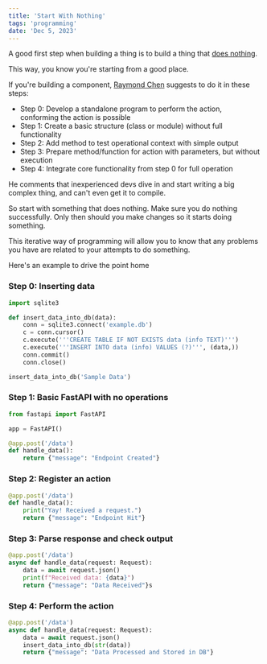```yaml
---
title: 'Start With Nothing'
tags: 'programming'
date: 'Dec 5, 2023'
---
```


A good first step when building a thing is to build a thing that [does nothing](https://devblogs.microsoft.com/oldnewthing/20230725-00/?p=108482).

This way, you know you're starting from a good place.

If you're building a component, [Raymond Chen](https://devblogs.microsoft.com/oldnewthing/author/oldnewthing) suggests to do it in these steps:

- Step 0: Develop a standalone program to perform the action, conforming the action is possible
- Step 1: Create a basic structure (class or module) without full functionality
- Step 2: Add method to test operational context with simple output
- Step 3: Prepare method/function for action with parameters, but without execution
- Step 4: Integrate core functionality from step 0 for full operation

He comments that inexperienced devs dive in and start writing a big complex thing, and can't even get it to compile.

So start with something that does nothing. Make sure you do nothing successfully. Only then should you make changes so it starts doing something.

This iterative way of programming will allow you to know that any problems you have are related to your attempts to do something.

Here's an example to drive the point home

### Step 0: Inserting data

```py
import sqlite3

def insert_data_into_db(data):
    conn = sqlite3.connect('example.db')
    c = conn.cursor()
    c.execute('''CREATE TABLE IF NOT EXISTS data (info TEXT)''')
    c.execute('''INSERT INTO data (info) VALUES (?)''', (data,))
    conn.commit()
    conn.close()

insert_data_into_db('Sample Data')
```

### Step 1: Basic FastAPI with no operations

```py
from fastapi import FastAPI

app = FastAPI()

@app.post('/data')
def handle_data():
    return {"message": "Endpoint Created"}
```

### Step 2: Register an action

```py
@app.post('/data')
def handle_data():
    print("Yay! Received a request.")
    return {"message": "Endpoint Hit"}
```

### Step 3: Parse response and check output

```py
@app.post('/data')
async def handle_data(request: Request):
    data = await request.json()
    print(f"Received data: {data}")
    return {"message": "Data Received"}s
```

### Step 4: Perform the action

```py
@app.post('/data')
async def handle_data(request: Request):
    data = await request.json()
    insert_data_into_db(str(data))
    return {"message": "Data Processed and Stored in DB"}
```
